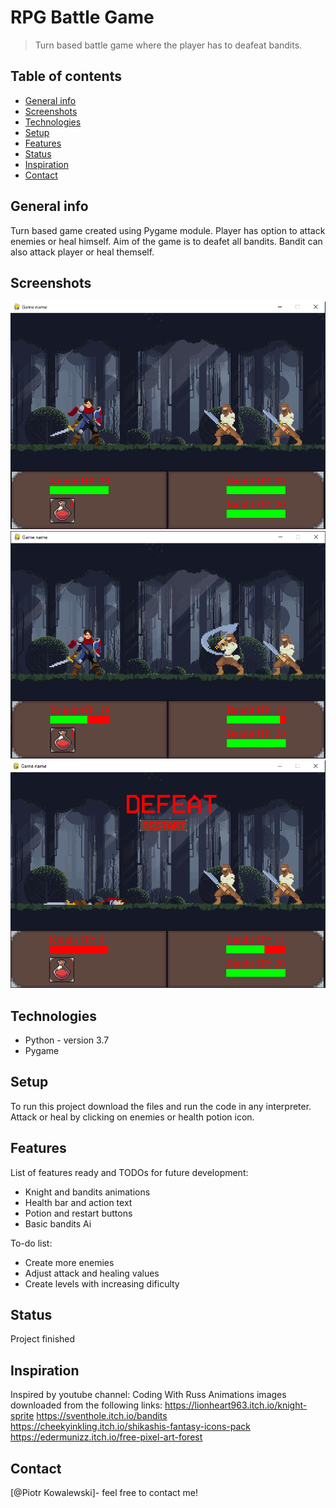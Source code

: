 # RPG Battle Game
> Turn based battle game where the player has to deafeat bandits.

## Table of contents
* [General info](#general-info)
* [Screenshots](#screenshots)
* [Technologies](#technologies)
* [Setup](#setup)
* [Features](#features)
* [Status](#status)
* [Inspiration](#inspiration)
* [Contact](#contact)

## General info
Turn based game created using Pygame module. Player has option to attack enemies or heal himself. Aim of the game is to deafet all bandits. Bandit can also attack player
or heal themself. 

## Screenshots
![Game window1](./SC/screen1.PNG)
![Game window2](./SC/screen2.PNG)
![Game window3](./SC/screen3.PNG)

## Technologies
* Python - version 3.7
* Pygame

## Setup
To run this project download the files and run the code in any interpreter. Attack or heal by clicking on enemies or health potion icon.

## Features
List of features ready and TODOs for future development:
* Knight and bandits animations
* Health bar and action text
* Potion and restart buttons
* Basic bandits Ai

To-do list:
* Create more enemies
* Adjust attack and healing values
* Create levels with increasing dificulty

## Status
Project finished

## Inspiration
Inspired by youtube channel:  Coding With Russ
Animations images downloaded from the following links:
https://lionheart963.itch.io/knight-sprite
https://sventhole.itch.io/bandits
https://cheekyinkling.itch.io/shikashis-fantasy-icons-pack
https://edermunizz.itch.io/free-pixel-art-forest

## Contact
[@Piotr Kowalewski]- feel free to contact me!
